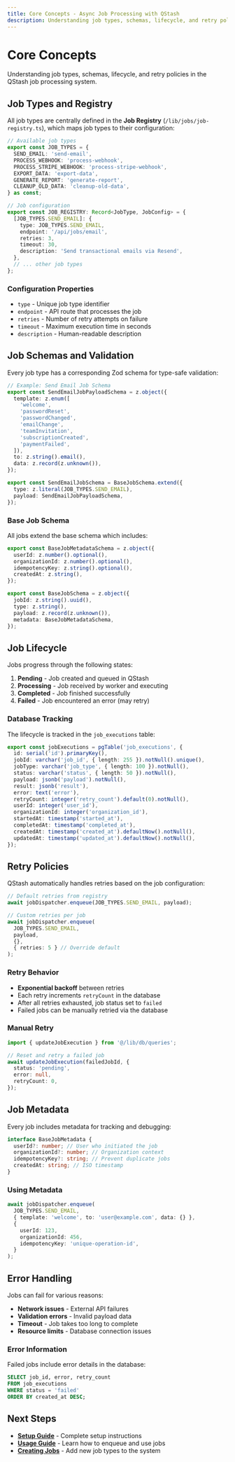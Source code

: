 ```yaml
---
title: Core Concepts - Async Job Processing with QStash
description: Understanding job types, schemas, lifecycle, and retry policies in the QStash job processing system
---
```


# Core Concepts

Understanding job types, schemas, lifecycle, and retry policies in the QStash job processing system.

## Job Types and Registry

All job types are centrally defined in the **Job Registry** (`/lib/jobs/job-registry.ts`), which maps job types to their configuration:

```typescript
// Available job types
export const JOB_TYPES = {
  SEND_EMAIL: 'send-email',
  PROCESS_WEBHOOK: 'process-webhook',
  PROCESS_STRIPE_WEBHOOK: 'process-stripe-webhook',
  EXPORT_DATA: 'export-data',
  GENERATE_REPORT: 'generate-report',
  CLEANUP_OLD_DATA: 'cleanup-old-data',
} as const;

// Job configuration
export const JOB_REGISTRY: Record<JobType, JobConfig> = {
  [JOB_TYPES.SEND_EMAIL]: {
    type: JOB_TYPES.SEND_EMAIL,
    endpoint: '/api/jobs/email',
    retries: 3,
    timeout: 30,
    description: 'Send transactional emails via Resend',
  },
  // ... other job types
};
```

### Configuration Properties

- `type` - Unique job type identifier
- `endpoint` - API route that processes the job
- `retries` - Number of retry attempts on failure
- `timeout` - Maximum execution time in seconds
- `description` - Human-readable description

## Job Schemas and Validation

Every job type has a corresponding Zod schema for type-safe validation:

```typescript
// Example: Send Email Job Schema
export const SendEmailJobPayloadSchema = z.object({
  template: z.enum([
    'welcome',
    'passwordReset',
    'passwordChanged',
    'emailChange',
    'teamInvitation',
    'subscriptionCreated',
    'paymentFailed',
  ]),
  to: z.string().email(),
  data: z.record(z.unknown()),
});

export const SendEmailJobSchema = BaseJobSchema.extend({
  type: z.literal(JOB_TYPES.SEND_EMAIL),
  payload: SendEmailJobPayloadSchema,
});
```

### Base Job Schema

All jobs extend the base schema which includes:

```typescript
export const BaseJobMetadataSchema = z.object({
  userId: z.number().optional(),
  organizationId: z.number().optional(),
  idempotencyKey: z.string().optional(),
  createdAt: z.string(),
});

export const BaseJobSchema = z.object({
  jobId: z.string().uuid(),
  type: z.string(),
  payload: z.record(z.unknown()),
  metadata: BaseJobMetadataSchema,
});
```

## Job Lifecycle

Jobs progress through the following states:

1. **Pending** - Job created and queued in QStash
2. **Processing** - Job received by worker and executing
3. **Completed** - Job finished successfully
4. **Failed** - Job encountered an error (may retry)

### Database Tracking

The lifecycle is tracked in the `job_executions` table:

```typescript
export const jobExecutions = pgTable('job_executions', {
  id: serial('id').primaryKey(),
  jobId: varchar('job_id', { length: 255 }).notNull().unique(),
  jobType: varchar('job_type', { length: 100 }).notNull(),
  status: varchar('status', { length: 50 }).notNull(),
  payload: jsonb('payload').notNull(),
  result: jsonb('result'),
  error: text('error'),
  retryCount: integer('retry_count').default(0).notNull(),
  userId: integer('user_id'),
  organizationId: integer('organization_id'),
  startedAt: timestamp('started_at'),
  completedAt: timestamp('completed_at'),
  createdAt: timestamp('created_at').defaultNow().notNull(),
  updatedAt: timestamp('updated_at').defaultNow().notNull(),
});
```

## Retry Policies

QStash automatically handles retries based on the job configuration:

```typescript
// Default retries from registry
await jobDispatcher.enqueue(JOB_TYPES.SEND_EMAIL, payload);

// Custom retries per job
await jobDispatcher.enqueue(
  JOB_TYPES.SEND_EMAIL,
  payload,
  {},
  { retries: 5 } // Override default
);
```

### Retry Behavior

- **Exponential backoff** between retries
- Each retry increments `retryCount` in the database
- After all retries exhausted, job status set to `failed`
- Failed jobs can be manually retried via the database

### Manual Retry

```typescript
import { updateJobExecution } from '@/lib/db/queries';

// Reset and retry a failed job
await updateJobExecution(failedJobId, {
  status: 'pending',
  error: null,
  retryCount: 0,
});
```

## Job Metadata

Every job includes metadata for tracking and debugging:

```typescript
interface BaseJobMetadata {
  userId?: number; // User who initiated the job
  organizationId?: number; // Organization context
  idempotencyKey?: string; // Prevent duplicate jobs
  createdAt: string; // ISO timestamp
}
```

### Using Metadata

```typescript
await jobDispatcher.enqueue(
  JOB_TYPES.SEND_EMAIL,
  { template: 'welcome', to: 'user@example.com', data: {} },
  {
    userId: 123,
    organizationId: 456,
    idempotencyKey: 'unique-operation-id',
  }
);
```

## Error Handling

Jobs can fail for various reasons:

- **Network issues** - External API failures
- **Validation errors** - Invalid payload data
- **Timeout** - Job takes too long to complete
- **Resource limits** - Database connection issues

### Error Information

Failed jobs include error details in the database:

```sql
SELECT job_id, error, retry_count
FROM job_executions
WHERE status = 'failed'
ORDER BY created_at DESC;
```

## Next Steps

- **[Setup Guide](../setup)** - Complete setup instructions
- **[Usage Guide](../usage)** - Learn how to enqueue and use jobs
- **[Creating Jobs](../creating-jobs)** - Add new job types to the system
